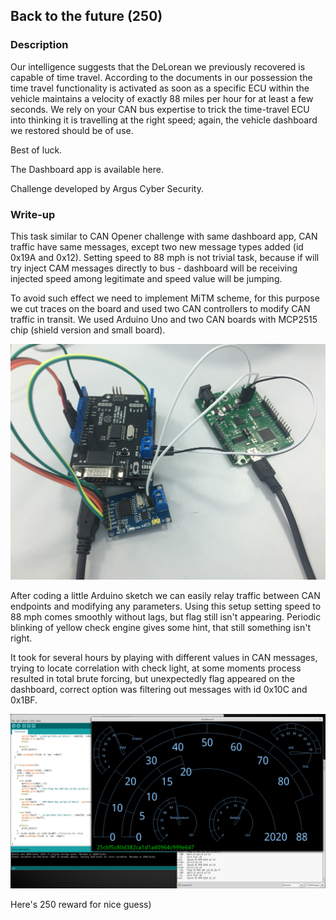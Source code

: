 ## Back to the future (250)

### Description

Our intelligence suggests that the DeLorean we previously recovered is capable of time travel.
According to the documents in our possession the time travel functionality is activated as soon as a specific ECU within the vehicle maintains a velocity of exactly 88 miles per hour for at least a few seconds. We rely on your CAN bus expertise to trick the time-travel ECU into thinking it is travelling at the right speed; again, the vehicle dashboard we restored should be of use.

Best of luck.

The Dashboard app is available here.

Challenge developed by Argus Cyber Security.

### Write-up

This task similar to CAN Opener challenge with same dashboard app, CAN traffic have same messages, except two new message types added (id 0x19A and 0x12). Setting speed to 88 mph is not trivial task, because if will try inject CAM messages directly to bus - dashboard will be receiving injected speed among legitimate and speed value will be jumping. 

To avoid such effect we need to implement MiTM scheme, for this purpose we cut traces on the board and used two CAN controllers to modify CAN traffic in transit. We used Arduino Uno and two CAN boards with MCP2515 chip (shield version and small board).

![can](images/back2.JPG)

After coding a little Arduino sketch we can easily relay traffic between CAN endpoints and modifying any parameters. Using this setup setting speed to 88 mph comes smoothly without lags, but flag still isn't appearing. Periodic blinking of yellow check engine gives some hint, that still something isn't right. 

It took for several hours by playing with different values in CAN messages, trying to locate correlation with check light, at some moments process resulted in total brute forcing, but unexpectedly flag appeared on the dashboard, correct option was filtering out messages with id 0x10C and 0x1BF.

![flag](images/back1.png)

Here's 250 reward for nice guess)
